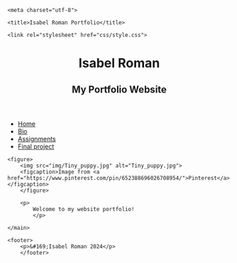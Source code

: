 <!DOCTYPE html>

<html>

<head>
	
	<meta charset="utf-8">
	
	<title>Isabel Roman Portfolio</title>
	
	<link rel="stylesheet" href="css/style.css">	
	
</head>


<body>

  <div id="container">

<header>
	<h1>Isabel Roman</h1>
	<h2>My Portfolio Website</h2>
	</header>

<nav>
	<ul>
		<li><a href="index.html">Home</a></li>
		<li><a href="bio.html">Bio</a></li>
		<li><a href="assignments.html">Assignments</a></li>
		<li><a href="final-project.html">Final project</a></li>
		</ul>
	</nav>

<main>
	
	<figure>
		<img src="img/Tiny_puppy.jpg" alt="Tiny_puppy.jpg">
		<figcaption>Image from <a href="https://www.pinterest.com/pin/652388696026708954/">Pinterest</a></figcaption>
		</figure>
		
		<p>
			Welcome to my website portfolio!
			</p>
	
	</main>
	
	<footer>
		<p>&#169;Isabel Roman 2024</p>
		</footer>
  </div><!-- close "container" -->
  

</body>
	
</html> 
  </div><!-- close "container" -->
  

</body>
	
</html> 
